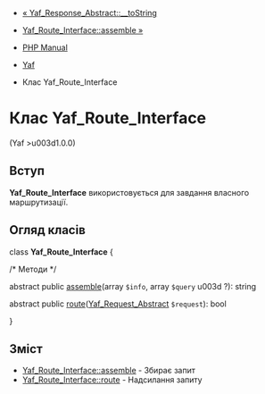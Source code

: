 - [« Yaf_Response_Abstract::\_\_toString](yaf-response-abstract.tostring.md)
- [Yaf_Route_Interface::assemble »](yaf-route-interface.assemble.md)

- [PHP Manual](index.md)
- [Yaf](book.yaf.md)
- Клас Yaf_Route_Interface

# Клас Yaf_Route_Interface

(Yaf \>u003d1.0.0)

## Вступ

**Yaf_Route_Interface** використовується для завдання власного
маршрутизації.

## Огляд класів

class **Yaf_Route_Interface** {

/\* Методи \*/

abstract public [assemble](yaf-route-interface.assemble.md)(array
`$info`, array `$query` u003d ?): string

abstract public
[route](yaf-route-interface.route.md)([Yaf_Request_Abstract](class.yaf-request-abstract.md)
`$request`): bool

}

## Зміст

- [Yaf_Route_Interface::assemble](yaf-route-interface.assemble.md) -
Збирає запит
- [Yaf_Route_Interface::route](yaf-route-interface.route.md) -
Надсилання запиту
